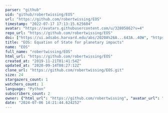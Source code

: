 ```yaml
---
parser: "github"
uid: "github/robertwissing/EOS"
url: "https://github.com/robertwissing/EOS"
timestamp: "2022-07-17 17:13:15.625604"
avatar: "https://avatars.githubusercontent.com/u/32805862?v=4"
repo_url: "https://github.com/robertwissing/EOS"
doi: ["https://ui.adsabs.harvard.edu/abs/2020A%26A...643A..40W", "https://ui.adsabs.harvard.edu/abs/2020A%26A...635A..21W", "https://ui.adsabs.harvard.edu/abs/2020ascl.soft12007W/abstract"]
title: "EOS: Equation of State for planetary impacts"
name: "EOS"
full_name: "robertwissing/EOS"
html_url: "https://github.com/robertwissing/EOS"
created_at: "2019-11-21T01:41:54Z"
updated_at: "2020-09-14T08:27:12Z"
clone_url: "https://github.com/robertwissing/EOS.git"
size: 24
stargazers_count: 1
watchers_count: 1
language: "Python"
subscribers_count: 2
owner: {"html_url": "https://github.com/robertwissing", "avatar_url": "https://avatars.githubusercontent.com/u/32805862?v=4", "login": "robertwissing", "type": "User"}
date: "2024-07-06 14:21:44.624252"
---
```


